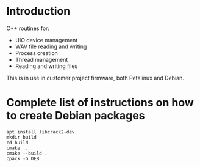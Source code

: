 # Introduction

C++ routines for:
* UIO device management
* WAV file reading and writing
* Process creation
* Thread management
* Reading and writing files

This is in use in customer project firmware, both Petalinux and Debian.


# Complete list of instructions on how to create Debian packages

```shell
apt install libcrack2-dev
mkdir build
cd build
cmake ..
cmake --build .
cpack -G DEB
```
